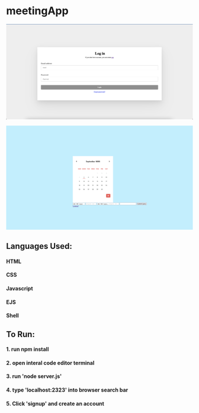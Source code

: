 # meetingApp

![login page](image/loginPageCalendar.png)

![calendar image](image/calendarimg.png)

## Languages Used:
#### HTML
#### CSS
#### Javascript
#### EJS
#### Shell


## To Run:
#### 1. run npm install
#### 2. open interal code editor terminal
#### 3. run 'node server.js'
#### 4. type 'localhost:2323' into browser search bar
#### 5. Click 'signup' and create an account